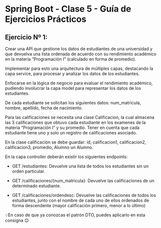 # Spring Boot - Clase 5 - Guía de Ejercicios Prácticos

## Ejercicio Nº 1:

Crear una API que gestione los datos de estudiantes de una universidad y que devuelva una lista ordenada de acuerdo 
con su rendimiento académico en la materia “Programación I” (calculado en forma de promedio).

Implementar para esto una arquitectura de múltiples capas, destacando la capa service, para procesar y analizar los datos de los estudiantes.

Enfocarse en la lógica de negocio para evaluar el rendimiento académico, pudiendo involucrar la capa model para representar los datos de los estudiantes.

De cada estudiante se solicitan los siguientes datos: num_matricula, nombre, apellido, fecha de nacimiento.

Para las calificaciones se necesita una clase Calificacion, la cual almacena las 3 calificaciones que obtuvo cada estudiante en los examenes de la materia “Programación I” y su promedio. Tener en cuenta que cada estudiante tiene uno y solo un registro de calificaciones asociado.

En la clase calificación se debe guardar: id, calificacion1, calificacion2, calificacion3, promedio, Alumno un Alumno.

En la capa controller deberán existir los siguientes endpoints:

 - GET /estudiantes: Devuelve una lista de todos los estudiantes sin un orden particular.

 - GET /calificaciones/{num_matricula}: Devuelve las calificaciones de un determinado estudiante.

 - GET /calificaciones/ordendesc: Devuelve las calificaciones de todos los estudiantes, junto con el nombre de cada uno de ellos ordenados de forma descendente (mayor calificación primero, menor a lo último)

💡En caso de que ya conozcas el patrón DTO, puedes aplicarlo en esta consigna 😉